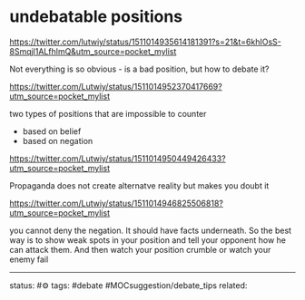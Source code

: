 # undebatable positions
https://twitter.com/lutwiy/status/1511014935614181391?s=21&t=6khIOsS-8Smqjl1ALfhlmQ&utm_source=pocket_mylist

Not everything is so obvious  - is a bad position, but how to debate it?

https://twitter.com/Lutwiy/status/1511014952370417669?utm_source=pocket_mylist

two types of positions that are impossible to counter
 - based on belief
 - based on negation

https://twitter.com/Lutwiy/status/1511014950449426433?utm_source=pocket_mylist

Propaganda does not create alternatve reality but makes you doubt it

https://twitter.com/Lutwiy/status/1511014946825506818?utm_source=pocket_mylist

you cannot deny the negation. It should have facts underneath. 
So the best way is to show weak spots in your position and tell your opponent how he can attack them. And then watch your position crumble or watch your enemy fail

---
status: #⚙️ 
tags: #debate #MOCsuggestion/debate_tips
related: 